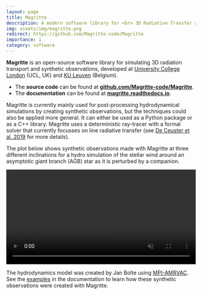 ```yaml
---
layout: page
title: Magritte
description: A modern software library for <br> 3D Radiative Transfer and <br> Synthetic Observations
img: assets/img/magritte.png
redirect: https://github.com/Magritte-code/Magritte
importance: 1
category: software
---
```


<strong>Magritte</strong> is an open-source software
library for simulating 3D radiation transport and synthetic observations,
developed at [University College London](https://www.ucl.ac.uk/) (UCL, UK)
and [KU Leuven](https://www.kuleuven.be/english/) (Belgium).

<ul>
    <li>
        The <strong>source code</strong> can be found at <strong><a href="https://github.com/Magritte-code/Magritte">github.com/Magritte-code/Magritte</a></strong>.
    </li>
    <li>
        The <strong>documentation</strong> can be found at <strong><a href="https://magritte.readthedocs.io/en/stable/">magritte.readthedocs.io</a></strong>.
    </li>
</ul>

Magritte is currently mainly used for post-processing hydrodynamical simulations by
creating synthetic observations, but the techniques could also be applied more general.
It can either be used as a Python package or as a C++ library.
Magritte uses a deterministic ray-tracer with a formal solver that currently focusses on
line radiative transfer (see
[De Ceuster et al. 2019](https://ui.adsabs.harvard.edu/abs/2020MNRAS.492.1812D/abstract)
for more details).

The plot below shows synthetic observations made with
Magritte at three different inclinations for a hydro simulation of the stellar wind around
an asymptotic giant branch (AGB) star as it is perturbed by a companion.

<video width="100%" controls playsinline autoplay muted loop>
  <source src="/assets/mov/movie.webm">
  Your browser does not support the video tag.
</video>

The hydrodynamics model was created by Jan Bolte using [MPI-AMRVAC](http://amrvac.org/). See
the [examples](https://magritte.readthedocs.io/en/stable/1_examples/index.html)
in the documentation to learn how these synthetic observations were created
with Magritte.
